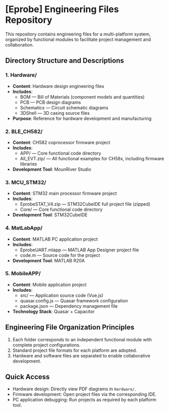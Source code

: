 # [Eprobe] Engineering Files Repository  

This repository contains engineering files for a multi-platform system, organized by functional modules to facilitate project management and collaboration.  


## Directory Structure and Descriptions  

### 1. Hardware/  
- **Content**: Hardware design engineering files  
- **Includes**:  
  - BOM — Bill of Materials (component models and quantities)  
  - PCB — PCB design diagrams  
  - Schematics — Circuit schematic diagrams  
  - 3DShell — 3D casing source files  
- **Purpose**: Reference for hardware development and manufacturing  


### 2. BLE_CH582/  
- **Content**: CH582 coprocessor firmware project  
- **Includes**:  
  - APP/ — Core functional code directory  
  - All_EVT.zip/ — All functional examples for CH58x, including firmware libraries  
- **Development Tool**: MounRiver Studio  


### 3. MCU_STM32/  
- **Content**: STM32 main processor firmware project  
- **Includes**:  
  - EprobeSTAT_V4.zip — STM32CubeIDE full project file (zipped)  
  - Core/ — Core functional code directory  
- **Development Tool**: STM32CubeIDE  


### 4. MatLabApp/  
- **Content**: MATLAB PC application project  
- **Includes**:  
  - EprobeUART.mlapp — MATLAB App Designer project file  
  - code.m — Source code for the project  
- **Development Tool**: MATLAB R20A  


### 5. MobileAPP/  
- **Content**: Mobile application project  
- **Includes**:  
  - src/ — Application source code (Vue.js)  
  - quasar.config.js — Quasar framework configuration  
  - package.json — Dependency management file  
- **Technology Stack**: Quasar + Capacitor  


## Engineering File Organization Principles  
1. Each folder corresponds to an independent functional module with complete project configurations.  
2. Standard project file formats for each platform are adopted.  
3. Hardware and software files are separated to enable collaborative development.  


## Quick Access  
- Hardware design: Directly view PDF diagrams in `Hardware/`.  
- Firmware development: Open project files via the corresponding IDE.  
- PC application debugging: Run projects as required by each platform tool.  
